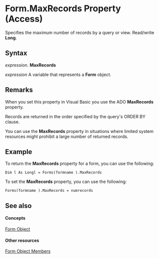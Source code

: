 
# Form.MaxRecords Property (Access)

Specifies the maximum number of records by a query or view. Read/write  **Long**.


## Syntax

 _expression_. **MaxRecords**

 _expression_ A variable that represents a **Form** object.


## Remarks

When you set this property in Visual Basic you use the ADO  **MaxRecords** property.

Records are returned in the order specified by the query's ORDER BY clause.

You can use the  **MaxRecords** property in situations where limited system resources might prohibit a large number of returned records.


## Example

To return the  **MaxRecords** property for a form, you can use the following:


```
Dim l As Longl = Forms(formname ).MaxRecords
```

To set the  **MaxRecords** property, you can use the following:




```
Forms(formname ).MaxRecords = numrecords
```


## See also


#### Concepts


[Form Object](72ef9219-142b-b690-b696-3eba9a5d4522.md)
#### Other resources


[Form Object Members](e1976b58-28ca-8f76-cdf3-6732cb06ce6c.md)